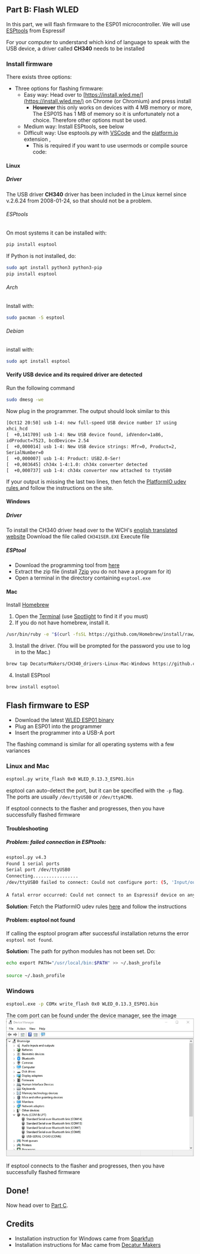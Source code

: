 ## Part B: Flash WLED

In this part, we will flash firmware to the ESP01 microcontroller. We will use [ESPtools](https://github.com/espressif/esptool/releases/latest) from Espressif

For your computer to understand which kind of language to speak with the USB device, a driver called **CH340** needs to be installed

### Install firmware
There exists three options:

-   Three options for flashing firmware:
    -   Easy way: Head over to [https://install.wled.me/](https://install.wled.me/) on Chrome (or Chromium) and press install
	    - **However** this only works on devices with 4 MB memory or more, The ESP01S has 1 MB of memory so it is unfortunately not a choice. Therefore other options must be used.
    -   Medium way: Install ESPtools, see below
    -   Difficult way: Use esptools.py with [VSCode](https://code.visualstudio.com/) and the [platform.io](https://platformio.org/) extension , 
	    - This is required if you want to use usermods or compile source code: 

#### Linux
##### Driver
The USB driver **CH340** driver has been included in the Linux kernel since v.2.6.24 from 2008-01-24, so that should not be a problem.

###### ESPtools
On most systems it can be installed with:
```bash
pip install esptool
```

If Python is not installed, do:
```bash
sudo apt install python3 python3-pip
pip install esptool
```

###### Arch
Install with:
```bash
sudo pacman -S esptool
```

###### Debian
install with:
```bash
sudo apt install esptool
```

#### Verify USB device and its required driver are detected
Run the following command
```bash
sudo dmesg -we
```

Now plug in the programmer. The output should look similar to this
```Output
[Oct12 20:50] usb 1-4: new full-speed USB device number 17 using xhci_hcd
[  +0,141709] usb 1-4: New USB device found, idVendor=1a86, idProduct=7523, bcdDevice= 2.54
[  +0,000014] usb 1-4: New USB device strings: Mfr=0, Product=2, SerialNumber=0
[  +0,000007] usb 1-4: Product: USB2.0-Ser!
[  +0,003645] ch34x 1-4:1.0: ch34x converter detected
[  +0,000737] usb 1-4: ch34x converter now attached to ttyUSB0
```
If your output is missing the last two lines, then fetch the [PlatformIO udev rules ](https://docs.platformio.org/en/stable//core/installation/udev-rules.html) and follow the instructions on the site.


#### Windows
##### Driver
To install the CH340 driver head over to the WCH's [english translated website](http://www.wch-ic.com/downloads/CH341SER_ZIP.html)
Download the file called `CH341SER.EXE`
Execute file

##### ESPtool
- Download the programming tool from  [here](https://github.com/espressif/esptool/releases/latest)
- Extract the zip file (install [7zip](https://www.7-zip.org/) you do not have a program for it)
- Open a terminal in the directory containing `esptool.exe`

#### Mac
Install [Homebrew](https://brew.sh/)

1. Open the [Terminal](https://raw.githubusercontent.com/DecaturMakers/CH340_drivers-Linux-Mac-Windows/master/drivers/macos/Terminal.png) (use [Spotlight](https://www.imore.com/how-use-spotlight-mac#use) to find it if you must)
2. If you do not have homebrew, install it.

```bash
/usr/bin/ruby -e "$(curl -fsSL https://github.com/Homebrew/install/raw/master/install)"
```

3. Install the driver. (You will be prompted for the password you use to log in to the Mac.)
```bash
brew tap DecaturMakers/CH340_drivers-Linux-Mac-Windows https://github.com/DecaturMakers/CH340_drivers-Linux-Mac-Windows brew cask install wch-ch34x-usb-serial-driver
```

4. Install ESPtool
```bash
brew install esptool
```

## Flash firmware to ESP
- Download the latest [WLED ESP01 binary](https://github.com/Aircoookie/WLED//releases/latest)
- Plug an ESP01 into the programmer
- Insert the programmer into a USB-A port 


The flashing command is similar for all operating systems with a few variances
### Linux and Mac

```bash
esptool.py write_flash 0x0 WLED_0.13.3_ESP01.bin
```
esptool can auto-detect the port, but it can be specified with the  `-p` flag. The ports are usually `/dev/ttyUSB0` or `/dev/ttyACM0`.

If esptool connects to the flasher and progresses, then you have successfully flashed firmware


#### Troubleshooting
##### Problem: failed connection in ESPtools:
```bash
esptool.py v4.3  
Found 1 serial ports  
Serial port /dev/ttyUSB0  
Connecting.................  
/dev/ttyUSB0 failed to connect: Could not configure port: (5, 'Input/output error')  
  
A fatal error occurred: Could not connect to an Espressif device on any of the 1 available serial ports.
```

**Solution**: Fetch the PlatformIO udev rules [here](https://docs.platformio.org/en/stable//core/installation/udev-rules.html)  and follow the instructions

#### Problem: esptool not found
If calling the esptool program after successful installation returns the error `esptool not found`. 

**Solution:** The path for python modules has not been set. 
Do:
```bash
echo export PATH="/usr/local/bin:$PATH" >> ~/.bash_profile

source ~/.bash_profile
```

### Windows
```bash
esptool.exe -p COMx write_flash 0x0 WLED_0.13.3_ESP01.bin
```

The com port can be found under the device manager, see the image
![](assets/part_b_01_windows_devices.png)

If esptool connects to the flasher and progresses, then you have successfully flashed firmware

## Done!
Now head over to [Part C](./partC.md).

## Credits
- Installation instruction for Windows came from [Sparkfun]()
- Installation instructions for Mac came from [Decatur Makers](https://github.com/DecaturMakers/CH340_drivers-Linux-Mac-Windows/blob/master/README.md)

